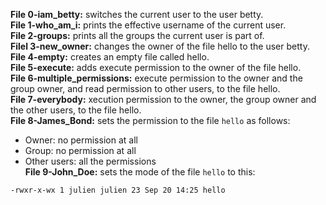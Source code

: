 **File 0-iam_betty:** switches the current user to the user betty.  
**File 1-who_am_i:** prints the effective username of the current user.  
**File 2-groups:** prints all the groups the current user is part of.  
**Filel 3-new_owner:** changes the owner of the file hello to the user betty.  
**File 4-empty:** creates an empty file called hello.  
**File 5-execute:** adds execute permission to the owner of the file hello.  
**File 6-multiple_permissions:** execute permission to the owner and the group owner, and read permission to other users, to the file hello.  
**File 7-everybody:** xecution permission to the owner, the group owner and the other users, to the file hello.  
**File 8-James_Bond:** sets the permission to the file  `hello`  as follows:

-   Owner: no permission at all
-   Group: no permission at all
-   Other users: all the permissions  
**File 9-John_Doe:** sets the mode of the file `hello` to this: 
```
-rwxr-x-wx 1 julien julien 23 Sep 20 14:25 hello
```  

